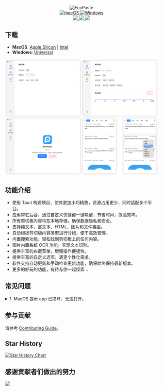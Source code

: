<div align="center">
  <img src="https://socialify.git.ci/ayangweb/EcoPaste/image?description=1&font=Source%20Code%20Pro&forks=1&issues=1&logo=https%3A%2F%2Fgithub.com%2Fayangweb%2FEcoPaste%2Fblob%2Fmaster%2Fpublic%2Flogo.png%3Fraw%3Dtrue&name=1&owner=1&pattern=Floating%20Cogs&pulls=1&stargazers=1&theme=Auto" alt="EcoPaste" />

  <div>
    <a href="https://github.com/ayangweb/EcoPaste/releases/latest">
      <img
        alt="macOS"
        src="https://img.shields.io/badge/-MacOS-black?style=flat-square&logo=apple&logoColor=white"
      />
    </a>
    <a href="https://github.com/ayangweb/EcoPaste/releases/latest">
      <img
        alt="Windows"
        src="https://img.shields.io/badge/-Windows-blue?style=flat-square&logo=windows&logoColor=white"
      />
    </a>
  </div>

  <div>
    <a href="./LICENSE">
      <img
        src="https://img.shields.io/github/license/ayangweb/EcoPaste?style=flat-square"
      />
    </a>
    <a href="https://github.com/ayangweb/EcoPaste/releases/latest">
      <img
        src="https://img.shields.io/github/package-json/v/ayangweb/EcoPaste?style=flat-square"
      />
    </a>
    <a href="https://github.com/ayangweb/EcoPaste/releases">
      <img
        src="https://img.shields.io/github/downloads/ayangweb/EcoPaste/total?style=flat-square"
      />  
    </a>
  </div>
</div>

## 下载

- **MacOS**: [Apple Silicon](https://mirror.ghproxy.com/https://github.com/ayangweb/EcoPaste/releases/download/v0.0.2/EcoPaste_0.0.2_aarch64.dmg) | [Intel](https://mirror.ghproxy.com/https://github.com/ayangweb/EcoPaste/releases/download/v0.0.2/EcoPaste_0.0.2_x64.dmg)
- **Windows**: [Universal](https://mirror.ghproxy.com/https://github.com/ayangweb/EcoPaste/releases/download/v0.0.2/EcoPaste_0.0.2_x64_zh-CN.msi)

<picture>
  <source media="(prefers-color-scheme: dark)" srcset="./images/app-dark.png" />
  <source media="(prefers-color-scheme: light)" srcset="./images/app-light.png" />
  <img src="./images/app-light.png" />
</picture>

## 功能介绍

- 使用 Tauri 构建项目，使其更加小巧精致，资源占用更少，同时适配多个平台。
- 应用常驻后台，通过自定义快捷键一键唤醒，节省时间，提高效率。
- 所有剪切板内容均在本地存储，确保数据隐私和安全。
- 支持纯文本、富文本、HTML、图片和文件类型。
- 自动根据剪切板内容类型进行分组，便于高效管理。
- 内置搜索功能，轻松找到剪切板上的任何内容。
- 图片内置系统 OCR 功能，实现文本识别。
- 提供丰富的右键菜单，增强操作便捷性。
- 提供丰富的自定义选项，满足个性化需求。
- 软件支持自动更新和手动检查更新功能，确保始终保持最新版本。
- 更多的好玩的功能，有待与你一起探索...

## 常见问题

<details>
<summary>1. MacOS 提示 app 已损坏，无法打开。</summary>

<picture>
  <source media="(prefers-color-scheme: dark)" srcset="./images/injure-dark.png" />
  <source media="(prefers-color-scheme: light)" srcset="./images/injure-light.png" />
  <img src="./images/injure-light.png" />
</picture>

在终端窗口输入以下命令，按回车键后输入系统密码并再次按回车键即可。

```bash
sudo xattr -r -d com.apple.quarantine /Applications/EcoPaste.app
```

</details>

## 参与贡献

请参考 [Contributing Guide](./.github/CONTRIBUTING.md)。

## Star History

<a href="https://star-history.com/#ayangweb/EcoPaste&Date">
 <picture>
   <source media="(prefers-color-scheme: dark)" srcset="https://api.star-history.com/svg?repos=ayangweb/EcoPaste&type=Date&theme=dark" />
   <source media="(prefers-color-scheme: light)" srcset="https://api.star-history.com/svg?repos=ayangweb/EcoPaste&type=Date" />
   <img alt="Star History Chart" src="https://api.star-history.com/svg?repos=ayangweb/EcoPaste&type=Date" />
 </picture>
</a>

## 感谢贡献者们做出的努力

<a href="https://github.com/ayangweb/EcoPaste/graphs/contributors">
  <img src="https://contrib.rocks/image?repo=ayangweb/EcoPaste" />
</a>

